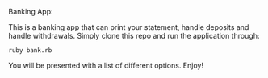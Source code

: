 Banking App:

This is a banking app that can print your statement, handle deposits and handle withdrawals. Simply clone this repo and run the application through:

`ruby bank.rb`

You will be presented with a list of different options. Enjoy!
